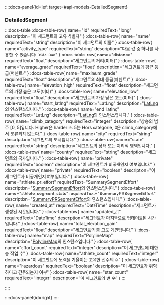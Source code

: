 ::::docs-panel{id=left target=#api-models-DetailedSegment}

### DetailedSegment

:::docs-table
:docs-table-row{
name="id"
requiredText="long"
description="이 세그먼트의 고유 식별자"
}
:docs-table-row{
name="name"
requiredText="string"
description="이 세그먼트의 이름"
}
:docs-table-row{
name="activity_type"
requiredText="string"
description="다음 값 중 하나를 사용할 수 있습니다: <code>Ride</code>, <code>Run</code>"
}
:docs-table-row{
name="distance"
requiredText="float"
description="세그먼트의 거리(미터)"
}
:docs-table-row{
name="average_grade"
requiredText="float"
description="세그먼트의 평균 등급(퍼센트)"
}
:docs-table-row{
name="maximum_grade"
requiredText="float"
description="세그먼트의 최대 등급(퍼센트)"
}
:docs-table-row{
name="elevation_high"
requiredText="float"
description="세그먼트의 가장 높은 고도(미터)"
}
:docs-table-row{
name="elevation_low"
requiredText="float"
description="세그먼트의 가장 낮은 고도(미터)"
}
:docs-table-row{
name="start_latlng"
requiredText="LatLng"
description="<a href='/doces/reference/#api-models-LatLng'>LatLng</a>의 인스턴스입니다."
}
:docs-table-row{
name="end_latlng"
requiredText="LatLng"
description="<a href='/doces/reference/#api-models-LatLng'>LatLng</a>의 인스턴스입니다."
}
:docs-table-row{
name="climb_category"
requiredText="integer"
description="상승의 범주 [0, 5]입니다. Higher은 harder ie. 5는 Hors catégorie, 0은 climb_category에서 분류되지 않는다."
}
:docs-table-row{
name="city"
requiredText="string"
description="세그먼트의 도시입니다."
}
:docs-table-row{
name="state"
requiredText="string"
description="세그먼트의 상태 또는 지리적 영역입니다."
}
:docs-table-row{
name="country"
requiredText="string"
description="세그먼트의 국가입니다."
}
:docs-table-row{
name="private"
requiredText="boolean"
description="이 세그먼트가 비공개인지 여부입니다."
}
:docs-table-row{
name="private"
requiredText="boolean"
description="이 세그먼트가 비공개인지 여부입니다."
}
:docs-table-row{
name="athlete_pr_effort"
requiredText="SummarySegmentEffort"
description="<a href='/docs/reference/#api-models-SummarySegmentEffort'>SummarySegmentEffort</a>의 인스턴스입니다."
}
:docs-table-row{
name="athlete_segment_stats"
requiredText="SummaryPRSegmentEffort"
description="<a href='/docs/reference/#api-models-SummaryPRSegmentEffort'>SummaryPRSegmentEffort</a>의 인스턴스입니다."
}
:docs-table-row{
name="created_at"
requiredText="DateTime"
description="세그먼트가 생성된 시간입니다."
}
:docs-table-row{
name="updated_at"
requiredText="DateTime"
description="세그먼트가 마지막으로 업데이트된 시간입니다."
}
:docs-table-row{
name="total_elevation_gain"
requiredText="float"
description="세그먼트의 총 고도 게인입니다."
}
:docs-table-row{
name="map"
requiredText="PolylineMap"
description="<a href='docs/reference/#api-models-PolylineMap'>PolylineMap</a>의 인스턴스입니다."
}
:docs-table-row{
name="effort_count"
requiredText="integer"
description="이 세그먼트에 대한 총 작업 수"
}
:docs-table-row{
name="athlete_count"
requiredText="integer"
description="이 세그먼트에 노력을 기울이는 고유한 선수의 수"
}
:docs-table-row{
name="hazardous"
requiredText="boolean"
description="이 세그먼트가 위험하다고 간주되는지 여부"
}
:docs-table-row{
name="star_count"
requiredText="integer"
description="이 세그먼트의 별 수"
}
:::

::::

::::docs-panel{id=right}
::::
